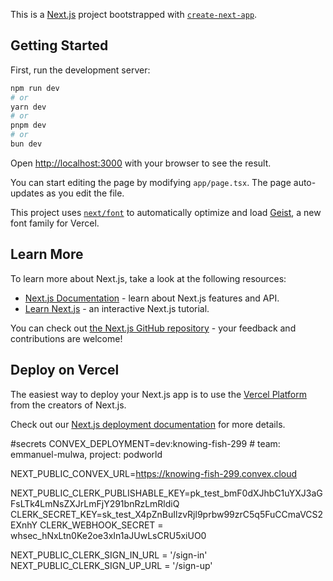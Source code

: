 This is a [Next.js](https://nextjs.org) project bootstrapped with [`create-next-app`](https://nextjs.org/docs/app/api-reference/cli/create-next-app).

## Getting Started

First, run the development server:

```bash
npm run dev
# or
yarn dev
# or
pnpm dev
# or
bun dev
```

Open [http://localhost:3000](http://localhost:3000) with your browser to see the result.

You can start editing the page by modifying `app/page.tsx`. The page auto-updates as you edit the file.

This project uses [`next/font`](https://nextjs.org/docs/app/building-your-application/optimizing/fonts) to automatically optimize and load [Geist](https://vercel.com/font), a new font family for Vercel.

## Learn More

To learn more about Next.js, take a look at the following resources:

- [Next.js Documentation](https://nextjs.org/docs) - learn about Next.js features and API.
- [Learn Next.js](https://nextjs.org/learn) - an interactive Next.js tutorial.

You can check out [the Next.js GitHub repository](https://github.com/vercel/next.js) - your feedback and contributions are welcome!

## Deploy on Vercel

The easiest way to deploy your Next.js app is to use the [Vercel Platform](https://vercel.com/new?utm_medium=default-template&filter=next.js&utm_source=create-next-app&utm_campaign=create-next-app-readme) from the creators of Next.js.

Check out our [Next.js deployment documentation](https://nextjs.org/docs/app/building-your-application/deploying) for more details.

#secrets
CONVEX_DEPLOYMENT=dev:knowing-fish-299 # team: emmanuel-mulwa, project: podworld

NEXT_PUBLIC_CONVEX_URL=https://knowing-fish-299.convex.cloud

NEXT_PUBLIC_CLERK_PUBLISHABLE_KEY=pk_test_bmF0dXJhbC1uYXJ3aGFsLTk4LmNsZXJrLmFjY291bnRzLmRldiQ
CLERK_SECRET_KEY=sk_test_X4pZnBuIlzvRjl9prbw99zrC5q5FuCCmaVCS2EXnhY
CLERK_WEBHOOK_SECRET = whsec_hNxLtn0Ke2oe3xIn1aJUwLsCRU5xiUO0

NEXT_PUBLIC_CLERK_SIGN_IN_URL = '/sign-in'
NEXT_PUBLIC_CLERK_SIGN_UP_URL = '/sign-up'
